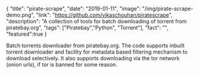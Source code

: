 {
  "title": "pirate-scrape",
  "date": "2019-01-11",
  "image": "/img/pirate-scrape-demo.png",
  "link": "https://github.com/vikaschouhan/piratescrape",
  "description": "A collection of tools for batch downloading of torrent from piratebay.org",
  "tags": ["Piratebay","Python", "Torrent"],
  "fact": "",
  "featured":true
}

Batch torrents downloader from piratebay.org. The code supports inbuilt torrent downloader and facility for metadata based filtering mechanism to download selectively. It also supports downloading via the tor network (onion urls), if tor is banned for some reason.
